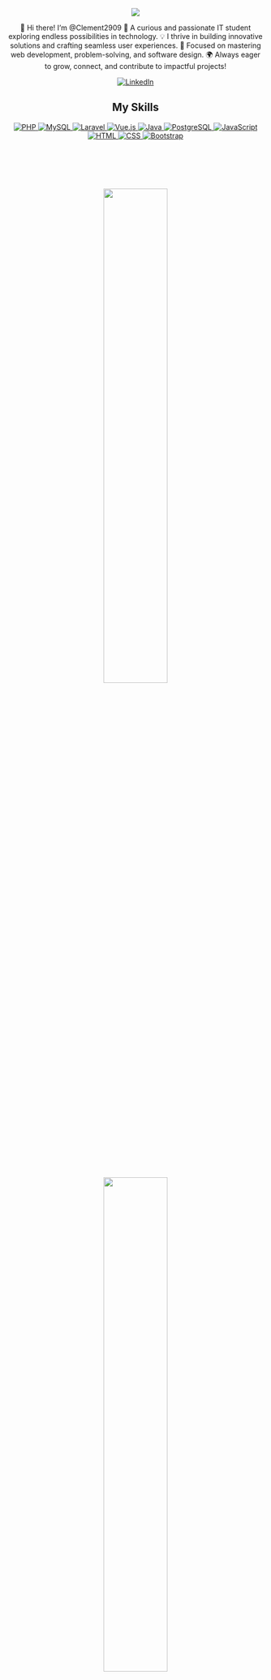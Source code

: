 <div align="center">

<p>
  <a href="https://github.com/DenverCoder1/readme-typing-svg">
    <img src="https://readme-typing-svg.herokuapp.com?&font=IBM+Plex+Sans&color=abcdef&size=20&lines=Hello,+Welcome+to+my+GitHub!;Passionate+about+Crafting+Digital+Experiences;Aspiring+Full-Stack+Developer;Exploring+the+Future+of+Tech+and+Innovation;Let's+Build+Something+Amazing+Together!" />
  </a>
</p>

  

👋 Hi there! I’m @Clement2909
🚀 A curious and passionate IT student exploring endless possibilities in technology.
💡 I thrive in building innovative solutions and crafting seamless user experiences.
🎯 Focused on mastering web development, problem-solving, and software design.
🌍 Always eager to grow, connect, and contribute to impactful projects!

<a href="www.linkedin.com/in/clément-victorin-randrianasolo" target="_blank">
  <img alt="LinkedIn" src="https://img.shields.io/badge/LinkedIn-0077B5?style=for-the-badge&logo=linkedin&logoColor=white">
</a>

<h2>My Skills</h2>
<a href="https://www.php.net" target="_blank">
<img alt="PHP" src="https://img.shields.io/badge/PHP-777BB4?style=for-the-badge&logo=php&logoColor=white">
</a>
<a href="https://www.mysql.com/" target="_blank">
<img alt="MySQL" src="https://img.shields.io/badge/MySQL-4479A1?style=for-the-badge&logo=mysql&logoColor=white">
</a>
<a href="https://laravel.com/" target="_blank">
<img alt="Laravel" src="https://img.shields.io/badge/Laravel-FF2D20?style=for-the-badge&logo=laravel&logoColor=white">
</a>
<a href="https://vuejs.org/" target="_blank">
<img alt="Vue.js" src="https://img.shields.io/badge/Vue.js-4FC08D?style=for-the-badge&logo=vue.js&logoColor=white">
</a>
<a href="https://www.java.com/" target="_blank">
<img alt="Java" src="https://img.shields.io/badge/Java-007396?style=for-the-badge&logo=java&logoColor=white">
</a>
<a href="https://www.postgresql.org/" target="_blank">
<img alt="PostgreSQL" src="https://img.shields.io/badge/PostgreSQL-336791?style=for-the-badge&logo=postgresql&logoColor=white">
</a>
<a href="https://www.javascript.com/" target="_blank">
<img alt="JavaScript" src="https://img.shields.io/badge/JavaScript-F7DF1E?style=for-the-badge&logo=javascript&logoColor=black">
</a>
<a href="https://developer.mozilla.org/en-US/docs/Web/HTML" target="_blank">
<img alt="HTML" src="https://img.shields.io/badge/HTML-E34F26?style=for-the-badge&logo=html5&logoColor=white">
</a>
<a href="https://developer.mozilla.org/en-US/docs/Web/CSS" target="_blank">
<img alt="CSS" src="https://img.shields.io/badge/CSS-1572B6?style=for-the-badge&logo=css3&logoColor=white">
</a>
<a href="https://getbootstrap.com/" target="_blank">
<img alt="Bootstrap" src="https://img.shields.io/badge/Bootstrap-7952B3?style=for-the-badge&logo=bootstrap&logoColor=white">
</a>



<br><br>



<br><br>
<img height="50%" width="auto" src ="https://github-readme-stats.vercel.app/api?username=Clement2909&show_icons=true&count_private=true&theme=darcula&hide_border=true&hide=issues,contribs&bg_color=00000000">
<br>
<img height="50%" width="auto" src ="https://github-readme-stats.vercel.app/api/top-langs/?username=Clement2909&layout=compact&hide_border=true&theme=darcula&bg_color=00000000&langs_count=6&hide=jupyter%20notebook,tex,css,php">
<br>
<img src ="https://github-readme-streak-stats.herokuapp.com?user=Clement2909&theme=darcula&hide_border=true&background=FFFFFF00">

![](https://komarev.com/ghpvc/?username=Clement2909)
<br>
#Merci_pour_votre_visite 😎
</div>
<!---
Clement2909/Clement2909 is a ✨ special ✨ repository because its `README.md` (this file) appears on your GitHub profile.
You can click the Preview link to take a look at your changes.
--->
